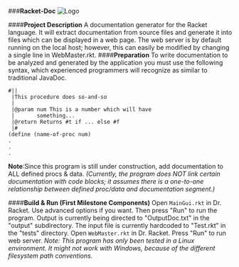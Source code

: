 ###**Racket-Doc**
![Logo](https://github.com/DeepBlue14/Racket-Doc/blob/master/share/racket1.jpg)


####**Project Description**
A documentation generator for the Racket language.  It will extract documentation from source files and generate it into files which can be displayed in a web page.  The web server is by default running on the local host; however, this can easily be modified by changing a single line in WebMaster.rkt.
####**Preparation**
To write documentation to be analyzed and generated by the application you must use the following syntax, which experienced programmers will recognize as similar to traditional JavaDoc.
```
#||
 |This procedure does so-and-so
 |
 |@param num This is a number which will have
 |	     something...
 |@return Returns #t if ... else #f
 |#
(define (name-of-proc num)
.
.
.
```
**Note**:Since this program is still under construction, add documentation to ALL defined procs & data. *(Currently, the program does NOT link certain documentation with code blocks; it assumes there is a one-to-one relationship between defined proc/data and documentation segment.)*

####**Build & Run (First Milestone Components)**
Open ```MainGui.rkt``` in Dr. Racket.  Use advanced options if you want.  Then press "Run" to run
the program.  Output is currently being directed to "OutputDoc.txt" in the "output" subdirectory.  The input file is currently hardcoded to "Test.rkt" in the "tests" directory.
Open ```WebMaster.rkt``` in Dr. Racket.  Press "Run" to run web server.
*Note: This program has only been tested in a Linux environment.  It might not work with Windows, because of the different filesystem path conventions.*



